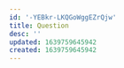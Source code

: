 ```yaml
---
id: '-YEBkr-LKQGoWggEZrQjw'
title: Question
desc: ''
updated: 1639759645942
created: 1639759645942
---
```



